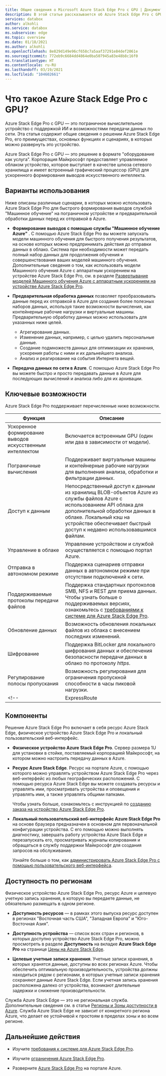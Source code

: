 ```yaml
---
title: Общие сведения о Microsoft Azure Stack Edge Pro с GPU | Документация Майкрософт
description: В этой статье рассказывается об Azure Stack Edge Pro с GPU. Это решение для хранения, в котором используются физические устройства для передачи данных по сети в Azure.
services: databox
author: alkohli
ms.service: databox
ms.subservice: edge
ms.topic: overview
ms.date: 01/18/2021
ms.author: alkohli
ms.openlocfilehash: 8e829d149e96cf658c7a5aaf37291e84def2061e
ms.sourcegitcommit: 772eb9c6684dd4864e0ba507945a83e48b8c16f0
ms.translationtype: HT
ms.contentlocale: ru-RU
ms.lasthandoff: 03/19/2021
ms.locfileid: "104602661"
---
```

# <a name="what-is-azure-stack-edge-pro-with-gpu"></a>Что такое Azure Stack Edge Pro с GPU?

Azure Stack Edge Pro с GPU — это пограничное вычислительное устройство с поддержкой ИИ и возможностями передачи данных по сети. Эта статья содержит общие сведения о решении Azure Stack Edge Pro, его преимуществах, основных функциях и сценариях, в которых можно развернуть это устройство.

Azure Stack Edge Pro с GPU — это решение в формате "оборудование как услуга". Корпорация Майкрософт предоставляет управляемое облаком устройство, которое выступает в качестве шлюза сетевого хранилища и имеет встроенный графический процессор (GPU) для ускоренного формирования выводов искусственного интеллекта. 

## <a name="use-cases"></a>Варианты использования

Ниже описаны различные сценарии, в которых можно использовать Azure Stack Edge Pro для быстрого формирования выводов службой "Машинное обучение" на пограничном устройстве и предварительной обработки данных перед их отправкой в Azure.

- **Формирование выводов с помощью службы "Машинное обучение Azure"** . С помощью Azure Stack Edge Pro вы можете запускать модели машинного обучения для быстрого получения результатов, на основе которых можно предпринимать действия до отправки данных в облако. Система при необходимости может передать полный набор данных для продолжения обучения и совершенствования ваших моделей машинного обучения. Дополнительные сведения о том, как использовать модели Машинного обучения Azure с аппаратным ускорением на устройстве Azure Stack Edge Pro, см. в разделе [Развертывание моделей Машинного обучения Azure с аппаратным ускорением на устройстве Azure Stack Edge Pro](../machine-learning/how-to-deploy-fpga-web-service.md#deploy-to-a-local-edge-server).

- **Предварительная обработка данных** позволяет преобразовывать данные перед их отправкой в Azure для создания более полезных наборов данных, используя такие возможности вычисления, как контейнерные рабочие нагрузки и виртуальные машины. Предварительную обработку данных можно использовать для указанных ниже целей. 

    - Агрегирование данных.
    - Изменение данных, например, с целью удалить персональные данные.
    - Создание подмножеств данных для оптимизации их хранения, ускорения работы с ними и их дальнейшего анализа.
    - Анализ и реагирование на события Интернета вещей. 

- **Передача данных по сети в Azure**. С помощью Azure Stack Edge Pro вы можете быстро и просто передавать данные в Azure для последующих вычислений и анализа либо для их архивации. 

## <a name="key-capabilities"></a>Ключевые возможности

Azure Stack Edge Pro поддерживает перечисленные ниже возможности.

|Функция |Описание  |
|---------|---------|
|Ускоренное формирование выводов искусственным интеллектом| Включается встроенным GPU (один или два в зависимости от модели).|
|Пограничные вычисления      |Поддерживает виртуальные машины и контейнерные рабочие нагрузки для выполнения анализа, обработки и фильтрации данных. |
|Доступ к данным     | Непосредственный доступ к данным из хранилищ BLOB-объектов Azure из службы файлов Azure с использованием API облака для дополнительной обработки данных в облаке. Локальный кэш на устройстве обеспечивает быстрый доступ к недавно использовавшимся файлам.|
|Управление в облаке     |Управление устройством и службой осуществляется с помощью портал Azure.  |
|Отправка в автономном режиме     | Поддержка сценариев отправки данных в автономном режиме при отсутствии подключений к сети.|
|Поддерживаемые протоколы передачи файлов      | Поддержка стандартных протоколов SMB, NFS и REST для приема данных. <br> Чтобы узнать больше о поддерживаемых версиях, ознакомьтесь с [требованиями к системе для Azure Stack Edge Pro](azure-stack-edge-system-requirements.md).|
|Обновление данных     | Возможность обновления локальных файлов из облака с внесением последних изменений.|
|Шифрование    | Поддержка BitLocker для локального шифрования данных и обеспечения безопасности передачи данных в облако по протоколу *https*.|
|Регулирование полосы пропускания| Возможность регулирования для ограничения пропускной способности в часы пиковой нагрузки.|
<!--|ExpressRoute | Повышена безопасность при подключении через ExpressRoute. Используйте конфигурацию пиринга, в которой трафик с локальных устройств в конечные точки облачного хранилища передается по ExpressRoute. Дополнительные сведения см. в статье [Обзор ExpressRoute](../expressroute/expressroute-introduction.md).|-->

## <a name="components"></a>Компоненты

Решение Azure Stack Edge Pro включает в себя ресурс Azure Stack Edge, физическое устройство Azure Stack Edge Pro и локальный пользовательский веб-интерфейс.

* **Физическое устройство Azure Stack Edge Pro**. Сервер размера 1U для установки в стойке, поставляемый корпорацией Майкрософт, на котором можно настроить передачу данных в Azure.
    
* **Ресурс Azure Stack Edge**. Ресурс на портале Azure, с помощью которого можно управлять устройством Azure Stack Edge Pro через веб-интерфейс из любых географических расположений. С помощью ресурса Azure Stack Edge вы можете создавать ресурсы и управлять ими, просматривать устройства и оповещения и управлять ими, а также управлять общими папками.  

    Чтобы узнать больше, ознакомьтесь с инструкцией по [созданию заказа на устройство Azure Stack Edge Pro](azure-stack-edge-gpu-deploy-prep.md#create-a-new-resource).

* **Локальный пользовательский веб-интерфейс Azure Stack Edge Pro** на основе браузера предназначен в основном для первоначальной конфигурации устройства. С его помощью можно выполнять диагностику, завершать работу устройства Azure Stack Edge и перезапускать его, просматривать журналы копирования и обращаться в службу поддержки Майкрософт для создания запросов на обслуживание.

    Узнайте больше о том, как [администрировать Azure Stack Edge Pro с помощью пользовательского веб-интерфейса](azure-stack-edge-manage-access-power-connectivity-mode.md).

## <a name="region-availability"></a>Доступность по регионам

Физическое устройство Azure Stack Edge Pro, ресурс Azure и целевую учетную запись хранения, в которую вы передаете данные, не обязательно размещать в одном регионе.

- **Доступность ресурсов** — в рамках этого выпуска ресурс доступен в регионах "Восточная часть США", "Западная Европа" и "Юго-Восточная Азия".

- **Доступность устройства** — список всех стран и регионов, в которых доступно устройство Azure Stack Edge Pro, можно просмотреть в разделе **Доступность** на вкладке **Azure Stack Edge Pro** на странице [Цены на Azure Stack Edge](https://azure.microsoft.com/pricing/details/azure-stack/edge/#azureStackEdgePro).
    
- **Целевые учетные записи хранения**. Учетные записи хранения, в которых хранятся данные, доступны во всех регионах Azure. Чтобы обеспечить оптимальную производительность, устройства должны находиться рядом с регионами, в которых учетные записи хранения сохраняют данные Azure Stack Edge. Если учетная запись хранения расположена далеко от устройства, возникают длительные задержки и снижение производительности.

Служба Azure Stack Edge — это не региональная служба. Дополнительные сведения см. в статье [Регионы и Зоны доступности в Azure](https://docs.microsoft.com/azure/availability-zones/az-overview). Служба Azure Stack Edge не зависит от конкретного региона Azure, что делает ее устойчивой к простоям в пределах зоны и во всем регионе.

## <a name="next-steps"></a>Дальнейшие действия

- Изучите [требования к системе для Azure Stack Edge Pro](azure-stack-edge-gpu-system-requirements.md).

- Изучите [ограничения Azure Stack Edge Pro](azure-stack-edge-limits.md).
- Разверните [Azure Stack Edge Pro](azure-stack-edge-gpu-deploy-prep.md) на портале Azure.
